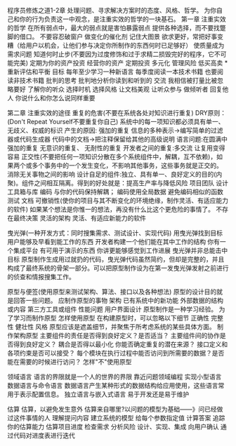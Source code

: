 程序员修炼之道1-2章
处理问题、寻求解决方案时的态度、风格、哲学。
为你自己和你的行为负责这一中观念，是注重实效的哲学的一块基石。
第一章  注重实效的哲学
在所有弱点中，最大的弱点就是害怕暴露弱点
提供各种选择，而不要找蹩脚的借口。
不要容忍破窗户
做变化的催化剂
记住大图景
欲求更好，常把好事变糟（给用户以机会，让他们参与决定你所制作的东西何时已足够好）
使质量成为需求问题
知道何时止步(不要因为过度修饰和过于求精二损毁完好的程序，它不可能完美)
定期为你的资产投资
经营你的资产
定期投资
多元化
管理风险
低买高卖
*重新评估和平衡
目标
每年至少学习一种新语言
每季度阅读一本技术书籍
也要阅读非技术书籍
批判的思考
批判地分析你读到和听到的
交流
我相信被打量比被忽略要好
了解你的听众
选择时机
选择风格
让文档美观
让听众参与
做倾听者
回复他人
你说什么和你怎么说同样重要

第二章 注重实效的途径
重复的危害(不要在系统各处对知识进行重复)
DRY原则：(Don't Repeat Yourself不要重复你自己)
系统中的每一项知识都必须具有单一、无歧义、权威的标识
产生的原因:
强加的重复
信息的多种表示->编写简单的过滤器或代码生成器
代码中的文档->把注释保留给其他的高级说明
语言问题:在圆满中强加的重复
无意识的重复、
无耐性的重复
开发者之间的重复:多交流
让复用变得容易
正交性(不要把任何一项知识分散在多个系统组件中，解耦，互不依赖)，如果两个或多个事务中的一个发生变化，不影响其他事务，这些事务就是正交的。
消除无关事物之间的影响
设计自足的组件:独立、具有单一、良好定义的目的(内聚)。组件之间相互隔离。得到的好处就是：提高生产率与降低风险
项目团队
设计
工具箱与库
编码
与你的代码保持解耦；
编码使用全局数据
避免编码相似的函数
测试
文档
可撤销性(使你的项目与其不断变化的环境绝缘，制作灵活、有适应能力的软件)
 	如果某个想法是你惟一的想法，再没有什么比这个更危险的事情了。
不存在最终决策
灵活的架构
灵活、有适应新能力的软件

曳光弹(一种开发方式：同时搜集需求、测试设计、实现代码)
用曳光弹找到目标
用户能够及早看到能工作的东西
开发者构建一个他们能在其中工作的结构
你有一个集成平台
有可用于演示的东西
你讲更能够感觉到工作进展
曳光弹并非总能击中目标
原型制作生成用过就扔的代码，曳光弹代码虽然简约，但却是完整的，并且构成了最终系统的骨架一部分。可以把原型制作设为在第一发曳光弹发射之前进行的侦查和情报搜集工作。

原型与便签(使用原型来测试架构、算法、接口以及各种想法)
原型的设计目的就是回答一些问题。
应制作原型的事物
架构
已有系统中的新功能
外部数据的结构或内容
第三方工具或组件
性能问题
用户界面设计
原型制作是一种学习经验。
为了学习而制作原型
怎样使用原型
在构建原型时，可以忽略以下细节
正确性
完整性
健壮性
风格
原型应该是遮盖细节，并聚焦于所考虑系统的某些具体方面。
制作架构原型
主要组件的责任是否得到良好定义？是否适当？
主要组件间的协作是否得到良好定义？
耦合是否得以最小化
你能否确定重复的潜在来源？
接口定义和各项约束是否可以接受？
每个模块在执行过程中能否访问到所需要的数据？是否能在需要的时候进行访问？
怎样"不"使用原型

领域语言
语言的界限就是一个人的世界的界限
靠近问题领域编程
实现小型语言
数据语言与命令语言
数据语言产生某种形式的数据结构给应用使用，这些语言常用于表示配置信息。
独立语言与嵌入式语言
易于开发还是易于维护

估算
估算，以避免发生意外
估算来自哪里?以问题的模型为基础——》问已经做过这件事情的人
理解提问内容
建立系统的模型
给每个参数指定值
计算答案
追踪你的估算能力
估算项目进度
检查需求
分析风险
设计、实现、集成
向用户确认
通过代码对进度表进行迭代
